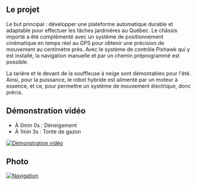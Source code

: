 ## Le projet

Le but principal : développer une plateforme automatique durable et adaptable pour effectuer les tâches jardinières au Québec. Le châssis importé a été complémenté avec un système de positionnement cinématique en temps réel au GPS pour obtenir une précision de mouvement au centimètre près. Avec le système de contrôle Pixhawk qui y est installé, la navigation manuelle et par un chemin préprogrammé est possible.

La tarière et le devant de la souffleuse à neige sont démontables pour l'été. Ainsi, pour la puissance, le robot hybride est alimenté par un moteur à essence, et ce, pour permettre un système de mouvement électrique, donc précis.

## Démonstration vidéo

- À 0min 0s : Déneigement
- À 1min 3s : Tonte de gazon

[![Démonstration vidéo](https://img.youtube.com/vi/0R1GHBPF30c/maxresdefault.jpg)](https://youtu.be/0R1GHBPF30c)

## Photo

[![Navigation](https://raw.githubusercontent.com/ThatAquarel/snowplower_mono/px4/docs/images/navigation.jpg)](https://raw.githubusercontent.com/ThatAquarel/snowplower_mono/px4/docs/images/navigation.jpg)

